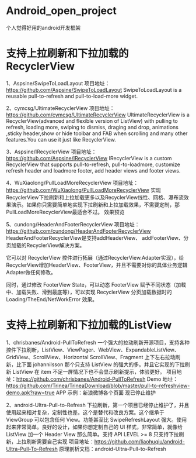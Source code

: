 # Android_open_project
个人觉得好用的android开发框架
# 支持上拉刷新和下拉加载的RecyclerView

1、Aspsine/SwipeToLoadLayout
项目地址：https://github.com/Aspsine/SwipeToLoadLayout
SwipeToLoadLayout is a reusable pull-to-refresh and pull-to-load-more widget.


2、cymcsg/UltimateRecyclerView
项目地址：https://github.com/cymcsg/UltimateRecyclerView
UltimateRecyclerView is a RecyclerView(advanced and flexible version of ListView) with pulling to refresh, loading more, swiping to dismiss, draging and drop, animations ,sticky header,show or hide toolbar and FAB when scrolling and many other features.You can use it just like RecyclerView.

3、Aspsine/IRecyclerView
项目地址：https://github.com/Aspsine/IRecyclerView
IRecyclerView is a custom RecyclerView that supports pull-to-refresh, pull-to-loadmore, customize refresh header and loadmore footer, add header views and footer views.

4、WuXiaolong/PullLoadMoreRecyclerView
项目地址：https://github.com/WuXiaolong/PullLoadMoreRecyclerView
实现RecyclerView下拉刷新和上拉加载更多以及RecyclerView线性、网格、瀑布流效果演示。如果你只需要简单地实现下拉刷新和上拉加载效果，不需要定制，那PullLoadMoreRecyclerView最适合不过。
效果预览

5、cundong/HeaderAndFooterRecyclerView
项目地址：https://github.com/cundong/HeaderAndFooterRecyclerView
HeaderAndFooterRecyclerView是支持addHeaderView、 addFooterView、分页加载的RecyclerView解决方案。

它可以对 RecyclerView 控件进行拓展（通过RecyclerView.Adapter实现），给RecyclerView增加HeaderView、FooterView，并且不需要对你的具体业务逻辑Adapter做任何修改。

同时，通过修改 FooterView State，可以动态 FooterView 赋予不同状态（加载中、加载失败、滑到最底等），可以实现 RecyclerView 分页加载数据时的 Loading/TheEnd/NetWorkError 效果。

# 支持上拉刷新和下拉加载的ListView

1、chrisbanes/Android-PullToRefresh
一个强大的拉动刷新开源项目，支持各种控件下拉刷新，ListView、ViewPager、WebView、ExpandableListView、GridView、ScrollView、Horizontal ScrollView、Fragment 上下左右拉动刷新，比下面 johannilsson 那个只支持 ListView 的强大的多。并且它实现的下拉刷新 ListView 在 item 不足一屏情况下也不会显示刷新提示，体验更好。
项目地址：https://github.com/chrisbanes/Android-PullToRefresh
Demo 地址：https://github.com/Trinea/TrineaDownload/blob/master/pull-to-refreshview-demo.apk?raw=true
APP 示例：新浪微博各个页面
现已停止维护

2、android-Ultra-Pull-to-Refresh
下拉刷新，第一个项目已经停止维护了，并且使用起来相对复杂，定制性也差。这个是替代和改良方案。这个继承于 ViewGroup 可以包含任何 View。功能甚至比 SwipeRefreshLayout 强大。使用起来非常简单。良好的设计，如果你想定制自己的 UI 样式，非常简单，就像给 ListView 加一个 Header View 那么简单。支持 API LEVEL >= 8
只支持下拉刷新，上拉刷新需要自己实现
项目地址：https://github.com/liaohuqiu/android-Ultra-Pull-To-Refresh
原理剖析文档：android-Ultra-Pull-to-Refresh
